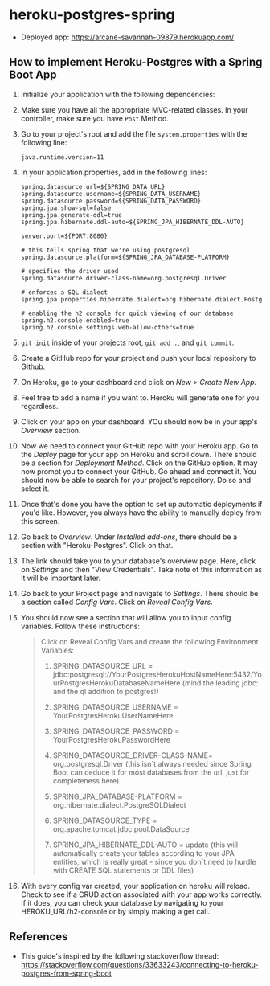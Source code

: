 # heroku-postgres-spring

- Deployed app: https://arcane-savannah-09879.herokuapp.com/


## How to implement Heroku-Postgres with a Spring Boot App

1. Initialize your application with the following dependencies:

2. Make sure you have all the appropriate MVC-related classes. In your controller, make sure you have `Post` Method.
3. Go to your project's root and add the file `system.properties` with the following line:

    ```
    java.runtime.version=11
    ```

4. In your application.properties, add in the following lines:

    ```
    spring.datasource.url=${SPRING_DATA_URL}
    spring.datasource.username=${SPRING_DATA_USERNAME}
    spring.datasource.password=${SPRING_DATA_PASSWORD}
    spring.jpa.show-sql=false
    spring.jpa.generate-ddl=true
    spring.jpa.hibernate.ddl-auto=${SPRING_JPA_HIBERNATE_DDL-AUTO}
    
    server.port=${PORT:8080}
    
    # this tells spring that we're using postgresql
    spring.datasource.platform=${SPRING_JPA_DATABASE-PLATFORM}
    
    # specifies the driver used
    spring.datasource.driver-class-name=org.postgresql.Driver
    
    # enforces a SQL dialect
    spring.jpa.properties.hibernate.dialect=org.hibernate.dialect.PostgreSQLDialect
    
    # enabling the h2 console for quick viewing of our database
    spring.h2.console.enabled=true
    spring.h2.console.settings.web-allow-others=true
    ```
   
5. `git init` inside of your projects root, `git add .`, and `git commit`. 
6. Create a GitHub repo for your project and push your local repository to Github. 
7. On Heroku, go to your dashboard and click on *New > Create New App.*
8. Feel free to add a name if you want to. Heroku will generate one for you regardless.
9. Click on your app on your dashboard. YOu should now be in your app's *Overview* section.
10. Now we need to connect your GitHub repo with your Heroku app. Go to the *Deploy* page for your app on Heroku and scroll down. There should be a section for *Deployment Method*. Click on the GitHub option. It may now prompt you to connect your GitHub. Go ahead and connect it. You should now be able to search for your project's repository. Do so and select it. 
11. Once that's done you have the option to set up automatic deployments if you'd like. However, you always have the ability to manually deploy from this screen. 
12. Go back to *Overview*. Under *Installed add-ons*, there should be a section with "Heroku-Postgres". Click on that. 
13. The link should take you to your database's overview page. Here, click on *Settings* and then "View Credentials". Take note of this information as it will be important later.
14. Go back to your Project page and navigate to *Settings*. There should be a section called *Config Vars*. Click on *Reveal Config Vars*.
15. You should now see a section that will allow you to input config variables. Follow these instructions:

    <blockquote>
    
    Click on Reveal Config Vars and create the following Environment Variables:
     
     1. SPRING_DATASOURCE_URL = jdbc:postgresql://YourPostgresHerokuHostNameHere:5432/YourPostgresHerokuDatabaseNameHere (mind the leading jdbc: and the ql addition to postgres!)
     
     2. SPRING_DATASOURCE_USERNAME = YourPostgresHerokuUserNameHere
     3. SPRING_DATASOURCE_PASSWORD = YourPostgresHerokuPasswordHere
     4. SPRING_DATASOURCE_DRIVER-CLASS-NAME= org.postgresql.Driver (this isn´t always needed since Spring Boot can deduce it for most databases from the url, just for completeness here)
     5. SPRING_JPA_DATABASE-PLATFORM = org.hibernate.dialect.PostgreSQLDialect
     6. SPRING_DATASOURCE_TYPE = org.apache.tomcat.jdbc.pool.DataSource
     7. SPRING_JPA_HIBERNATE_DDL-AUTO = update (this will automatically create your tables according to your JPA entities, which is really great - since you don´t need to hurdle with CREATE SQL statements or DDL files)
     
     </blockquote>
     
16. With every config var created, your application on heroku will reload. Check to see if a CRUD action associated with your app works correctly. If it does, you can check your database by navigating to your HEROKU_URL/h2-console or by simply making a get call. 
     
     
## References 

- This guide's inspired by the following stackoverflow thread: https://stackoverflow.com/questions/33633243/connecting-to-heroku-postgres-from-spring-boot
